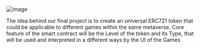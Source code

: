 ![image](https://user-images.githubusercontent.com/33557941/134874496-c2536479-985f-44d0-bc6b-3704f16794da.png)

The idea behind our final project is to create an universal ERC721 token that could be applicable to different games within the same metaverse.
Core feature of the smart contract will be the Level of the token and its Type, that will be used and interpreted in a different ways by the UI of the Games
